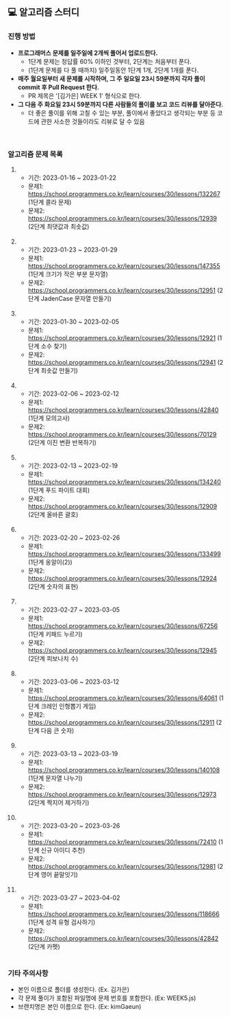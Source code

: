 ## 💻 알고리즘 스터디

### 진행 방법

-  <b> 프로그래머스 문제를 일주일에 2개씩 풀어서 업로드한다.</b>
    - 1단계 문제는 정답률 60% 이하인 것부터, 2단계는 처음부터 푼다.
    - (1단계 문제를 다 풀 때까지) 일주일동안 1단계 1개, 2단계 1개를 푼다.
-  <b>매주 월요일부터 새 문제를 시작하며, 그 주 일요일 23시 59분까지 각자 풀이 commit 후 Pull Request 한다.</b>
    - PR 제목은 '[김가은] WEEK 1' 형식으로 한다. 
- <b>그 다음 주 화요일 23시 59분까지 다른 사람들의 풀이를 보고 코드 리뷰를 달아준다.</b>  
    - 더 좋은 풀이를 위해 고칠 수 있는 부분, 풀이에서 좋았다고 생각되는 부분 등 코드에 관한 사소한 것들이라도 리뷰로 달 수 있음
</br>

### 알고리즘 문제 목록

1. 
    - 기간: 2023-01-16 ~ 2023-01-22
    - 문제1: https://school.programmers.co.kr/learn/courses/30/lessons/132267 (1단계 콜라 문제)
    - 문제2: https://school.programmers.co.kr/learn/courses/30/lessons/12939 (2단계 최댓값과 최솟값)
    </br>
    
2.  - 기간: 2023-01-23 ~ 2023-01-29
    - 문제1: https://school.programmers.co.kr/learn/courses/30/lessons/147355 (1단계 크기가 작은 부분 문자열)
    - 문제2: https://school.programmers.co.kr/learn/courses/30/lessons/12951 (2단계 JadenCase 문자열 만들기)
    </br>
    
3.  - 기간: 2023-01-30 ~ 2023-02-05
    - 문제1: https://school.programmers.co.kr/learn/courses/30/lessons/12921 (1단계 소수 찾기)
    - 문제2: https://school.programmers.co.kr/learn/courses/30/lessons/12941 (2단계 최솟값 만들기)
    </br>

4.  - 기간: 2023-02-06 ~ 2023-02-12
    - 문제1: https://school.programmers.co.kr/learn/courses/30/lessons/42840 (1단계 모의고사)
    - 문제2: https://school.programmers.co.kr/learn/courses/30/lessons/70129 (2단계 이진 변환 반복하기)
    </br>
    
    
5.  - 기간: 2023-02-13 ~ 2023-02-19
    - 문제1: https://school.programmers.co.kr/learn/courses/30/lessons/134240 (1단계 푸드 파이트 대회)
    - 문제2: https://school.programmers.co.kr/learn/courses/30/lessons/12909 (2단계 올바른 괄호)
    </br>

6.  - 기간: 2023-02-20 ~ 2023-02-26
    - 문제1: https://school.programmers.co.kr/learn/courses/30/lessons/133499 (1단계 옹알이(2))
    - 문제2: https://school.programmers.co.kr/learn/courses/30/lessons/12924 (2단계 숫자의 표현)
    </br>
    
7.  - 기간: 2023-02-27 ~ 2023-03-05
    - 문제1: https://school.programmers.co.kr/learn/courses/30/lessons/67256 (1단계 키패드 누르기)
    - 문제2: https://school.programmers.co.kr/learn/courses/30/lessons/12945 (2단계 피보나치 수)
    </br>

8.  - 기간: 2023-03-06 ~ 2023-03-12
    - 문제1: https://school.programmers.co.kr/learn/courses/30/lessons/64061 (1단계 크레인 인형뽑기 게임)
    - 문제2: https://school.programmers.co.kr/learn/courses/30/lessons/12911 (2단계 다음 큰 숫자)
    </br>
    
9.  - 기간: 2023-03-13 ~ 2023-03-19
    - 문제1: https://school.programmers.co.kr/learn/courses/30/lessons/140108 (1단계 문자열 나누기)
    - 문제2: https://school.programmers.co.kr/learn/courses/30/lessons/12973 (2단계 짝지어 제거하기)
    </br>
    
10.  - 기간: 2023-03-20 ~ 2023-03-26
     - 문제1: https://school.programmers.co.kr/learn/courses/30/lessons/72410 (1단계 신규 아이디 추천)
     - 문제2: https://school.programmers.co.kr/learn/courses/30/lessons/12981 (2단계 영어 끝말잇기)
     </br>
     
11.  - 기간: 2023-03-27 ~ 2023-04-02
     - 문제1: https://school.programmers.co.kr/learn/courses/30/lessons/118666 (1단계 성격 유형 검사하기)
     - 문제2: https://school.programmers.co.kr/learn/courses/30/lessons/42842 (2단계 카펫)
     </br>
    
### 기타 주의사항
- 본인 이름으로 폴더를 생성한다. (Ex. 김가은)
- 각 문제 풀이가 포함된 파일명에 문제 번호를 포함한다. (Ex: WEEK5.js)
- 브랜치명은 본인 이름으로 한다. (Ex: kimGaeun)
